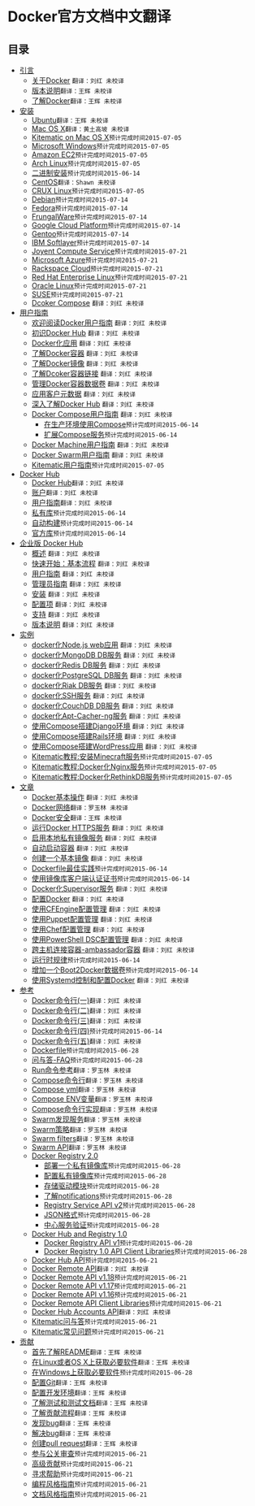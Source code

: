 # Docker官方文档中文翻译

## 目录

* [引言](About/README.md)
    * [关于Docker](About/docker.md) `翻译：刘红 未校译`
    * [版本说明](About/release-notes.md)`翻译：王辉 未校译`
    * [了解Docker](About/understanding-docker.md)`翻译：王辉 未校译`
* [安装](Installation/README.md)
    * [Ubuntu](Installation/ubuntulinux.md)`翻译：王辉 未校译`
    * [Mac OS X](Installation/mac.md)`翻译：黄土高坡 未校译`
    * [Kitematic on Mac OS X](Kitematic/install.md)`预计完成时间2015-07-05`
    * [Microsoft Windows](Installation/windows.md)`预计完成时间2015-07-05`
    * [Amazon EC2](Installation/amazon.md)`预计完成时间2015-07-05`
    * [Arch Linux](Installation/archlinux.md)`预计完成时间2015-07-05`
    * [二进制安装](Installation/binaries.md)`预计完成时间2015-06-14`
    * [CentOS](Installation/centos.md)`翻译：Shawn 未校译`
    * [CRUX Linux](Installation/cruxlinux.md)`预计完成时间2015-07-05`
    * [Debian](Installation/debian.md)`预计完成时间2015-07-14`
    * [Fedora](Installation/fedora.md)`预计完成时间2015-07-14`
    * [FrungalWare](Installation/frugalware.md)`预计完成时间2015-07-14`
    * [Google Cloud Platform](Installation/google.md)`预计完成时间2015-07-14`
    * [Gentoo](Installation/geetoolinux.md)`预计完成时间2015-07-14`
    * [IBM Softlayer](Installation/softlayer.md)`预计完成时间2015-07-14`
    * [Joyent Compute Service](Installation/joyent.md)`预计完成时间2015-07-21`
    * [Microsoft Azure](Installation/azure.md)`预计完成时间2015-07-21`
    * [Rackspace Cloud](Installation/rackspace.md)`预计完成时间2015-07-21`
    * [Red Hat Enterprise Linux](Installation/rhel.md)`预计完成时间2015-07-21`
    * [Oracle Linux](Installation/oracle.md)`预计完成时间2015-07-21`
    * [SUSE](Installation/suse.md)`预计完成时间2015-07-21`
    * [Dcoker Compose](Compose/install/compose.md) `翻译：刘红 未校译`
* [用户指南](UserGuide/README.md)
    * [欢迎阅读Docker用户指南](UserGuide/userguide.md) `翻译：刘红 未校译`
    * [初识Docker Hub](UserGuide/dockerhub.md) `翻译：刘红 未校译`
    * [Docker化应用](UserGuide/dockerizing.md) `翻译：刘红 未校译`
    * [了解Docker容器](UserGuide/dockercontainers.md) `翻译：刘红 未校译`
    * [了解Docker镜像](UserGuide/dockerimages.md) `翻译：刘红 未校译`
    * [了解Dcoker容器链接](UserGuide/dockerlinks.md) `翻译：刘红 未校译`
    * [管理Docker容器数据卷](UserGuide/dockervolumes.md) `翻译：刘红 未校译`
    * [应用客户元数据](UserGuide/labels-custom-metadata.md) `翻译：刘红 未校译`
    * [深入了解Docker Hub](UserGuide/dockerrepos.md) `翻译：刘红 未校译`
    * [Docker Compose用户指南](Compose/dockercompose.md) `翻译：刘红 未校译`
	    * [在生产环境使用Compose](Compose/production.md)`预计完成时间2015-06-14`
	    * [扩展Compose服务](Compose/extends.md)`预计完成时间2015-06-14`
    * [Docker Machine用户指南](UserGuide/dockermachine.md) `翻译：刘红 未校译`
    * [Docker Swarm用户指南](UserGuide/dockerswarm.md) `翻译：刘红 未校译`
    * [Kitematic用户指南](Kitematic/userguide.md)`预计完成时间2015-07-05`
* [Docker Hub](DockerHub/README.md)
	* [Docker Hub](DockerHub/docker-hub.md)`翻译：刘红 未校译`
	* [账户](DockerHub/accounts.md)`翻译：刘红 未校译`
	* [用户指南](DockerHub/userguide.md)`翻译：刘红 未校译`
	* [私有库](DockerHub/repos.md)`预计完成时间2015-06-14`
	* [自动构建](DockerHub/builds.md)`预计完成时间2015-06-14`
	* [官方库](DockerHub/official_repos.md)`预计完成时间2015-06-14`
* [企业版 Docker Hub](DockerHubEnterprise/README.md) 
	* [概述](DockerHubEnterprise/docker-hub-enterprise.md)  `翻译：刘红 未校译`
	* [快速开始：基本流程](DockerHubEnterprise/quick-start.md)  `翻译：刘红 未校译`
	* [用户指南](DockerHubEnterprise/userguide.md)  `翻译：刘红 未校译`
	* [管理员指南](DockerHubEnterprise/adminguide.md)  `翻译：刘红 未校译`
	* [安装](DockerHubEnterprise/install.md)  `翻译：刘红 未校译`
	* [配置项](DockerHubEnterprise/configuration.md)  `翻译：刘红 未校译`
	* [支持](DockerHubEnterprise/support.md)  `翻译：刘红 未校译`
	* [版本说明](DockerHubEnterprise/release-notes.md)  `翻译：刘红 未校译`
* [实例](Examples/README.md)
	* [docker化Node.js web应用](Examples/nodejs_web_app.md) `翻译：刘红 未校译`
	* [docker化MongoDB DB服务](Examples/mongodb.md) `翻译：刘红 未校译`
	* [docker化Redis DB服务](Examples/running_redis_service.md) `翻译：刘红 未校译`
	* [docker化PostgreSQL DB服务](Examples/postgresql_service.md) `翻译：刘红 未校译`
	* [docker化Riak DB服务](Examples/running_riak_service.md) `翻译：刘红 未校译`
	* [docker化SSH服务](Examples/running_ssh_service.md) `翻译：刘红 未校译`
	* [docker化CouchDB DB服务](Examples/couchdb_data_volumes.md) `翻译：刘红 未校译`
	* [docker化Apt-Cacher-ng服务](Examples/apt-cacher-ng.md) `翻译：刘红 未校译`
	* [使用Compose搭建Django环境](Examples/compose_django.md) `翻译：刘红 未校译`
	* [使用Compose搭建Rails环境](Examples/compose_rails.md) `翻译：刘红 未校译`
	* [使用Compose搭建WordPress应用](Examples/compose_wordpress.md) `翻译：刘红 未校译`
	* [Kitematic教程:安装Minecraft服务](Kitematic/minecraft-server.md)`预计完成时间2015-07-05`
	* [Kitematic教程:Docker化Nginx服务](Kitematic/minecraft-server.md)`预计完成时间2015-07-05`
	* [Kitematic教程:Docker化RethinkDB服务](Kitematic/minecraft-server.md)`预计完成时间2015-07-05`
* [文章](Articles/README.md)
	* [Docker基本操作](Articles/basics.md) `翻译：刘红 未校译`
	* [Docker网络](Articles/networking.md)`翻译：罗玉林 未校译`
	* [Docker安全](Articles/security.md)`翻译：王辉 未校译`
	* [运行Docker HTTPS服务](Articles/https.md) `翻译：刘红 未校译`
	* [启用本地私有镜像服务](Articles/registry_mirror.md) `翻译：刘红 未校译`
	* [自动启动容器](Articles/host_integration.md) `翻译：刘红 未校译`
	* [创建一个基本镜像](Articles/baseimages.md) `翻译：刘红 未校译`
	* [Dockerfile最佳实践](Articles/dockerfile_best-practices.md)`预计完成时间2015-06-14`
	* [使用镜像库客户端认证证书](Articles/certificates.md)`预计完成时间2015-06-14`
	* [Docker化Supervisor服务](Articles/using_supervisor.md) `翻译：刘红 未校译`
	* [配置Docker](Articles/configuring.md) `翻译：刘红 未校译`
	* [使用CFEngine配置管理](Articles/cfengine_process_management.md) `翻译：刘红 未校译`
	* [使用Puppet配置管理](Articles/puppet.md) `翻译：刘红 未校译`
	* [使用Chef配置管理](Articles/chef.md) `翻译：刘红 未校译`
	* [使用PowerShell DSC配置管理](Articles/dsc.md) `翻译：刘红 未校译`
	* [跨主机连接容器-ambassador容器](Articles/ambassador_pattern_linking.md) `翻译：刘红 未校译`
	* [运行时规律](Articles/runmetrics.md)`预计完成时间2015-06-14`
	* [增加一个Boot2Docker数据卷](Articles/b2d_volume_resize.md)`预计完成时间2015-06-14`
	* [使用Systemd控制和配置Docker](Articles/systemd.md) `翻译：刘红 未校译`
* [参考](Reference/README.md)
	* [Docker命令行(一)](Reference/commandline/cli-1.md)`翻译：刘红 未校译`
	* [Docker命令行(二)](Reference/commandline/cli-2.md)`翻译：刘红 未校译`
	* [Docker命令行(三)](Reference/commandline/cli-3.md)`翻译：刘红 未校译`
	* [Docker命令行(四)](Reference/commandline/cli-4.md)`预计完成时间2015-06-14`
	* [Docker命令行(五)](Reference/commandline/cli-5.md)`翻译：刘红 未校译`
	* [Dockerfile](Reference/commandline/cli.md)`预计完成时间2015-06-28`
	* [问与答-FAQ](Reference/commandline/cli.md)`预计完成时间2015-06-28`
	* [Run命令参考](Reference/run.md)`翻译：罗玉林 未校译`
	* [Compose命令行](Compose/cli.md)`翻译：罗玉林 未校译`
	* [Compose yml](Compose/yml.md)`翻译：罗玉林 未校译`
	* [Compose ENV变量](Compose/evn.md)`翻译：罗玉林 未校译`
	* [Compose命令行实现](Compose/completion.md)`翻译：罗玉林 未校译`
	* [Swarm发现服务](Swarm/discovery.md)`翻译：罗玉林 未校译`
	* [Swarm策略](Swarm/strategy.md)`翻译：罗玉林 未校译`
	* [Swarm filters](Swarm/filter.md)`翻译：罗玉林 未校译`
	* [Swarm API](Swarm/API.md)`翻译：罗玉林 未校译`
	* [Docker Registry 2.0](Reference/commandline/cli.md)
		* [部署一个私有镜像库](Reference/commandline/cli.md)`预计完成时间2015-06-28`
		* [配置私有镜像库](Reference/commandline/cli.md)`预计完成时间2015-06-28`
		* [存储驱动模块](Reference/commandline/cli.md)`预计完成时间2015-06-28`
		* [了解notifications](Reference/commandline/cli.md)`预计完成时间2015-06-28`
		* [Registry Service API v2](Reference/commandline/cli.md)`预计完成时间2015-06-28`
		* [JSON格式](Reference/commandline/cli.md)`预计完成时间2015-06-28`
		* [中心服务验证](Reference/commandline/cli.md)`预计完成时间2015-06-28`
	* [Docker Hub and Registry 1.0](Reference/commandline/cli.md)
		* [Docker Registry API v1](Reference/commandline/cli.md)`预计完成时间2015-06-28`
		* [Docker Registry 1.0 API Client Libraries](Reference/commandline/cli.md)`预计完成时间2015-06-28`
	* [Docker Hub API](Reference/commandline/cli.md)`预计完成时间2015-06-21`
	* [Docker Remote API](Reference/commandline/cli.md)`翻译：刘红 未校译`
	* [Docker Remote API v1.18](Reference/commandline/cli.md)`预计完成时间2015-06-21`
	* [Docker Remote API v1.17](Reference/commandline/cli.md)`预计完成时间2015-06-21`
	* [Docker Remote API v1.16](Reference/commandline/cli.md)`预计完成时间2015-06-21`
	* [Docker Remote API Client Libraries](Reference/commandline/cli.md)`预计完成时间2015-06-21`
	* [Docker Hub Accounts API](Reference/api/docker_io_accounts_api.md)`翻译：刘红 未校译`
	* [Kitematic问与答](Kitematic/faq.md)`预计完成时间2015-06-21`
	* [Kitematic常见问题](Kitematic/known-issues.md)`预计完成时间2015-06-21`
* [贡献](Project/README.md)
	* [首先了解README](Project/who-written-for.md)`翻译：王辉 未校译`
	* [在Linux或者OS X上获取必要软件](Project/software-required.md)`翻译：王辉 未校译`
	* [在Windows上获取必要软件](Project/software-required-win.md)`预计完成时间2015-06-28`
	* [配置Git](Project/set-up-git.md)`翻译：王辉 未校译`
	* [配置开发环境](Project/set-up-dev-env.md)`翻译：王辉 未校译`
	* [了解测试和测试文档](Project/test-and-docs.md)`翻译：王辉 未校译`
	* [了解贡献流程](Project/make-a-contribution.md)`翻译：王辉 未校译`
	* [发现bug](Project/find-an-issue.md)`翻译：王辉 未校译`
	* [解决bug](Project/work-issue.md)`翻译：王辉 未校译`
	* [创建pull request](Project/create-pr.md)`翻译：王辉 未校译`
	* [参与公关审查](Project/review-pr.md)`预计完成时间2015-06-21`
	* [高级贡献](Project/advanced-contributing.md)`预计完成时间2015-06-21`
	* [寻求帮助](Project/get-help.md)`预计完成时间2015-06-21`
	* [编程风格指南](Project/coding-style.md)`预计完成时间2015-06-21`
	* [文档风格指南](Project/doc-style.md)`预计完成时间2015-06-21`
